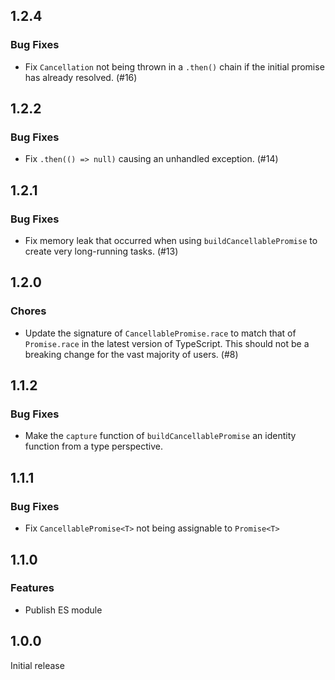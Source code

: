 ## 1.2.4

### Bug Fixes

- Fix `Cancellation` not being thrown in a `.then()` chain if the initial promise has already resolved. (#16)

## 1.2.2

### Bug Fixes

- Fix `.then(() => null)` causing an unhandled exception. (#14)

## 1.2.1

### Bug Fixes

- Fix memory leak that occurred when using `buildCancellablePromise` to create very long-running tasks. (#13)

## 1.2.0

### Chores

- Update the signature of `CancellablePromise.race` to match that of `Promise.race` in the latest version of TypeScript. This should not be a breaking change for the vast majority of users. (#8)

## 1.1.2

### Bug Fixes

- Make the `capture` function of `buildCancellablePromise` an identity function
  from a type perspective.

## 1.1.1

### Bug Fixes

- Fix `CancellablePromise<T>` not being assignable to `Promise<T>`

## 1.1.0

### Features

- Publish ES module

## 1.0.0

Initial release
